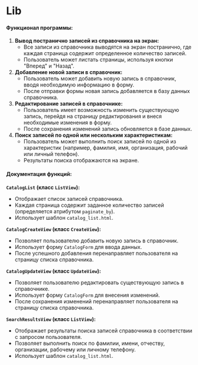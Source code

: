 # Lib

#### Функционал программы:

1. **Вывод постранично записей из справочника на экран:**
   * Все записи из справочника выводятся на экран постранично, где каждая страница содержит определенное количество записей.
   * Пользователь может листать страницы, используя кнопки "Вперед" и "Назад".
2. **Добавление новой записи в справочник:**
   * Пользователь может добавить новую запись в справочник, вводя необходимую информацию в форму.
   * После отправки формы новая запись добавляется в базу данных справочника.
3. **Редактирование записей в справочнике:**
   * Пользователь имеет возможность изменить существующую запись, перейдя на страницу редактирования и внеся необходимые изменения в форму.
   * После сохранения изменений запись обновляется в базе данных.
4. **Поиск записей по одной или нескольким характеристикам:**
   * Пользователь может выполнить поиск записей по одной из характеристик (например, фамилия, имя, организация, рабочий или личный телефон).
   * Результаты поиска отображаются на экране.

#### Документация функций:

**`CatalogList` (класс `ListView`):**

* Отображает список записей справочника.
* Каждая страница содержит заданное количество записей (определяется атрибутом `paginate_by`).
* Использует шаблон `catalog_list.html`.

**`CatalogCreateView` (класс `CreateView`):**

* Позволяет пользователю добавить новую запись в справочник.
* Использует форму `CatalogForm` для ввода данных.
* После успешного добавления перенаправляет пользователя на страницу списка справочника.

**`CatalogUpdateView` (класс `UpdateView`):**

* Позволяет пользователю редактировать существующую запись в справочнике.
* Использует форму `CatalogForm` для внесения изменений.
* После сохранения изменений перенаправляет пользователя на страницу списка справочника.

**`SearchResultsView` (класс `ListView`):**

* Отображает результаты поиска записей справочника в соответствии с запросом пользователя.
* Позволяет выполнить поиск по фамилии, имени, отчеству, организации, рабочему или личному телефону.
* Использует шаблон `catalog_list.html`.
